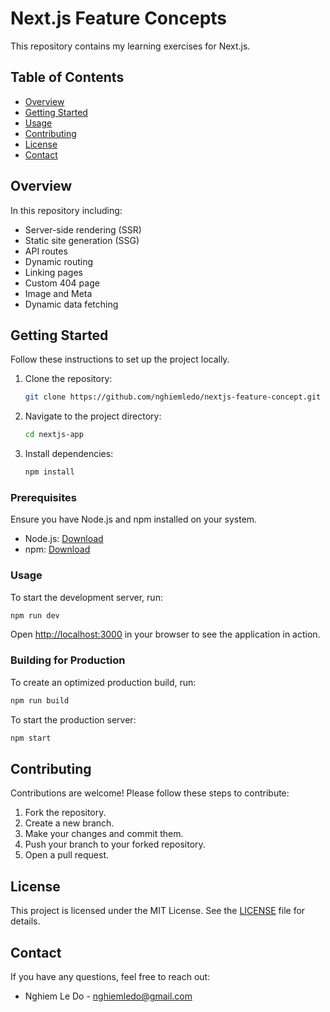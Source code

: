 # Next.js Feature Concepts

This repository contains my learning exercises for Next.js.

## Table of Contents

-  [Overview](#overview)
-  [Getting Started](#getting-started)
-  [Usage](#usage)
-  [Contributing](#contributing)
-  [License](#license)
-  [Contact](#contact)

## Overview

In this repository including:

-  Server-side rendering (SSR)
-  Static site generation (SSG)
-  API routes
-  Dynamic routing
-  Linking pages
-  Custom 404 page
-  Image and Meta
-  Dynamic data fetching

## Getting Started

Follow these instructions to set up the project locally.

1. Clone the repository:

   ```bash
   git clone https://github.com/nghiemledo/nextjs-feature-concept.git
   ```

2. Navigate to the project directory:

   ```bash
   cd nextjs-app
   ```

3. Install dependencies:

   ```bash
   npm install
   ```

### Prerequisites

Ensure you have Node.js and npm installed on your system.

-  Node.js: [Download](https://nodejs.org/)
-  npm: [Download](https://www.npmjs.com/get-npm)

### Usage

To start the development server, run:

```bash
npm run dev
```

Open [http://localhost:3000](http://localhost:3000) in your browser to see the application in action.

### Building for Production

To create an optimized production build, run:

```bash
npm run build
```

To start the production server:

```bash
npm start
```

## Contributing

Contributions are welcome! Please follow these steps to contribute:

1. Fork the repository.
2. Create a new branch.
3. Make your changes and commit them.
4. Push your branch to your forked repository.
5. Open a pull request.

## License

This project is licensed under the MIT License. See the [LICENSE](LICENSE) file for details.

## Contact

If you have any questions, feel free to reach out:

-  Nghiem Le Do - [nghiemledo@gmail.com](mailto:nghiemledo@gmail.com)
